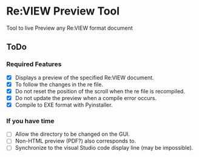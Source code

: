 # Re:VIEW Preview Tool

Tool to live Preview any Re:VIEW format document

## ToDo

### Required Features

* [x] Displays a preview of the specified Re:VIEW document.
* [x] To follow the changes in the re file.
* [x] Do not reset the position of the scroll when the re file is recompiled.
* [x] Do not update the preview when a compile error occurs.
* [x] Compile to EXE format with Pyinstaller.

### If you have time

* [ ] Allow the directory to be changed on the GUI.
* [ ] Non-HTML preview (PDF?) also corresponds to.
* [ ] Synchronize to the visual Studio code display line (may be impossible).
